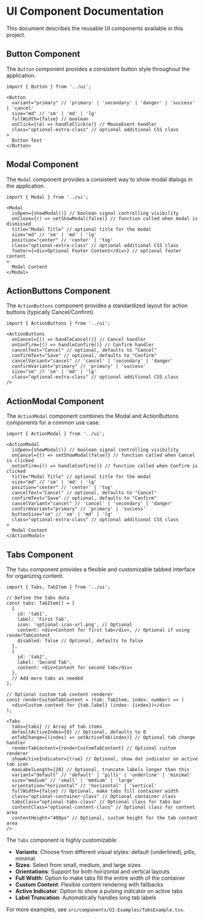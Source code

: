 # UI Component Documentation

This document describes the reusable UI components available in this project.

## Button Component

The `Button` component provides a consistent button style throughout the application.

```tsx
import { Button } from '../ui';

<Button
  variant="primary" // 'primary' | 'secondary' | 'danger' | 'success' | 'cancel'
  size="md" // 'sm' | 'md' | 'lg'
  fullWidth={false} // boolean
  onClick={(e) => handleClick(e)} // MouseEvent handler
  class="optional-extra-class" // optional additional CSS class
>
  Button Text
</Button>
```

## Modal Component

The `Modal` component provides a consistent way to show modal dialogs in the application.

```tsx
import { Modal } from '../ui';

<Modal
  isOpen={showModal()} // boolean signal controlling visibility
  onClose={() => setShowModal(false)} // function called when modal is dismissed
  title="Modal Title" // optional title for the modal
  size="md" // 'sm' | 'md' | 'lg'
  position="center" // 'center' | 'top'
  class="optional-extra-class" // optional additional CSS class
  footer={<div>Optional Footer Content</div>} // optional footer content
>
  Modal Content
</Modal>
```

## ActionButtons Component

The `ActionButtons` component provides a standardized layout for action buttons (typically Cancel/Confirm).

```tsx
import { ActionButtons } from '../ui';

<ActionButtons
  onCancel={() => handleCancel()} // Cancel handler
  onConfirm={() => handleConfirm()} // Confirm handler
  cancelText="Cancel" // optional, defaults to "Cancel"
  confirmText="Save" // optional, defaults to "Confirm"
  cancelVariant="cancel" // 'cancel' | 'secondary' | 'danger'
  confirmVariant="primary" // 'primary' | 'success'
  size="sm" // 'sm' | 'md' | 'lg'
  class="optional-extra-class" // optional additional CSS class
/>
```

## ActionModal Component

The `ActionModal` component combines the Modal and ActionButtons components for a common use case.

```tsx
import { ActionModal } from '../ui';

<ActionModal
  isOpen={showModal()} // boolean signal controlling visibility
  onCancel={() => setShowModal(false)} // function called when Cancel is clicked
  onConfirm={() => handleConfirm()} // function called when Confirm is clicked
  title="Modal Title" // optional title for the modal
  size="md" // 'sm' | 'md' | 'lg'
  position="center" // 'center' | 'top'
  cancelText="Cancel" // optional, defaults to "Cancel"
  confirmText="Save" // optional, defaults to "Confirm"
  cancelVariant="cancel" // 'cancel' | 'secondary' | 'danger'
  confirmVariant="primary" // 'primary' | 'success'
  buttonSize="sm" // 'sm' | 'md' | 'lg'
  class="optional-extra-class" // optional additional CSS class
>
  Modal Content
</ActionModal>
```

## Tabs Component

The `Tabs` component provides a flexible and customizable tabbed interface for organizing content.

```tsx
import { Tabs, TabItem } from '../ui';

// Define the tabs data
const tabs: TabItem[] = [
  {
    id: 'tab1',
    label: 'First Tab',
    icon: 'optional-icon-url.png', // Optional
    content: <div>Content for first tab</div>, // Optional if using renderTabContent
    disabled: false // Optional, defaults to false
  },
  {
    id: 'tab2',
    label: 'Second Tab',
    content: <div>Content for second tab</div>
  },
  // Add more tabs as needed
];

// Optional custom tab content renderer
const renderCustomTabContent = (tab: TabItem, index: number) => (
  <div>Custom content for {tab.label} (index: {index})</div>
);

<Tabs
  tabs={tabs} // Array of tab items
  defaultActiveIndex={0} // Optional, defaults to 0
  onTabChange={(index) => setActiveTab(index)} // Optional tab change handler
  renderTabContent={renderCustomTabContent} // Optional custom renderer
  showActiveIndicator={true} // Optional, show dot indicator on active tab icon
  maxLabelLength={20} // Optional, truncate labels longer than this
  variant="default" // 'default' | 'pills' | 'underline' | 'minimal'
  size="medium" // 'small' | 'medium' | 'large'
  orientation="horizontal" // 'horizontal' | 'vertical'
  fullWidth={false} // Optional, make tabs fill container width
  class="optional-container-class" // Optional container class
  tabsClass="optional-tabs-class" // Optional class for tabs bar
  contentClass="optional-content-class" // Optional class for content area
  contentHeight="400px" // Optional, custom height for the tab content area
/>
```

The `Tabs` component is highly customizable:

- **Variants**: Choose from different visual styles: default (underlined), pills, minimal
- **Sizes**: Select from small, medium, and large sizes
- **Orientations**: Support for both horizontal and vertical layouts
- **Full Width**: Option to make tabs fill the entire width of the container
- **Custom Content**: Flexible content rendering with fallbacks
- **Active Indicator**: Option to show a pulsing indicator on active tabs
- **Label Truncation**: Automatically handles long tab labels

For more examples, see `src/components/UI-Examples/TabsExample.tsx`.
